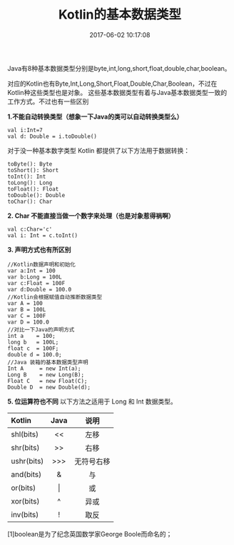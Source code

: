 ﻿---
title:  Kotlin的基本数据类型
date: 2017-06-02 10:17:08
tags: Kotlin
categories: 开发笔记
---

Java有8种基本数据类型分别是byte,int,long,short,float,double,char,boolean。

对应的Kotlin也有Byte,Int,Long,Short,Float,Double,Char,Boolean，不过在Kotlin种这些类型也是对象。
这些基本数据类型有着与Java基本数据类型一致的工作方式。不过也有一些区别

<!--more-->

**1.不能自动转换类型（想象一下Java的类可以自动转换类型么）**
```
val i:Int=7
val d: Double = i.toDouble()
```
对于没一种基本数字类型 Kotlin 都提供了以下方法用于数据转换：
```
toByte(): Byte
toShort(): Short
toInt(): Int
toLong(): Long
toFloat(): Float
toDouble(): Double
toChar(): Char
```
**2. Char 不能直接当做一个数字来处理（也是对象惹得祸啊）**
```
val c:Char='c'
val i: Int = c.toInt()
```
**3. 声明方式也有所区别**
```
//Kotlin数据声明和初始化
var a:Int = 100
var b:Long = 100L
var c:Float = 100F
var d:Double = 100.0
//Kotlin会根据赋值自动推断数据类型
var A = 100
var B = 100L
var C = 100F
var D = 100.0
//对比一下Java的声明方式
int a    = 100;
long b   = 100L;
float c  = 100F;
double d = 100.0;
//Java 装箱的基本数据类型声明
Int A     = new Int(a);
Long B    = new Long(B);
Float C   = new Float(C);
Double D  = new Double(d);
```

**5. 位运算符也不同**
以下方法之适用于 Long 和 Int 数据类型。

| Kotlin | Java | 说明 |
| :------------- |:--------:|:------:|
| shl(bits)| << | 左移 | 
| shr(bits)| \>\> | 右移  | 
| ushr(bits)|  \>\>\>  |   无符号右移 | 
| and(bits)|  & | 与 | 
| or(bits) |  &#124;  | 或  | 
| xor(bits)|  ^ | 异或 | 
| inv(bits)  | ! | 取反 | 
 

[1]boolean是为了纪念英国数学家George Boole而命名的；




